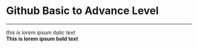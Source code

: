 <!-- github basic to advance level -->

# Github Basic to Advance Level  
---

_this is lorem ipsum italic text_  
__This is lorem ipsum bold text__  


